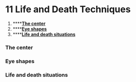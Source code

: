 # 11 Life and Death Techniques

1. \*\*\*\*[**The center**](11-life-and-death-techniques.md#the-center)
2. \*\*\*\*[**Eye shapes**](11-life-and-death-techniques.md#eye-shapes)
3. \*\*\*\*[**Life and death situations**](11-life-and-death-techniques.md#life-and-death-situations)

### The center

### Eye shapes

### Life and death situations

